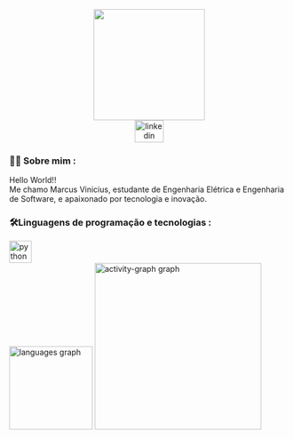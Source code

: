 <div align="center">
  <img height="200" src="https://media3.giphy.com/media/v1.Y2lkPTc5MGI3NjExYTRzOW1kNmNobHJqM2dhbzY2MWl4b3c4cDBtdndoeWc2dm9xNGN5bSZlcD12MV9pbnRlcm5hbF9naWZfYnlfaWQmY3Q9Zw/maNB0qAiRVAty/giphy.gif"  />
</div>
<div align="center">
  <a href="https://br.linkedin.com/in/marcusviniciusvf" target="_blank">
    <img src="https://raw.githubusercontent.com/maurodesouza/profile-readme-generator/master/src/assets/icons/social/linkedin/default.svg" width="52" height="40" alt="linkedin logo"  />
  </a>
</div>
<h3 align="left">👨‍💻 Sobre mim :</h3>
<p align="left">Hello World!!<br>Me chamo Marcus Vinicius, estudante de Engenharia Elétrica e Engenharia de Software, e apaixonado por tecnologia e inovação.</p>
<h3 align="left">🛠Linguagens de programação e tecnologias :</h3>
<div align="left">
  <img src="https://cdn.jsdelivr.net/gh/devicons/devicon/icons/python/python-original.svg" height="40" alt="python logo"  />
</div>
  <img src="https://github-readme-stats.vercel.app/api/top-langs?username=marcusviniciusvf&locale=pt-br&hide_title=false&layout=compact&card_width=320&langs_count=5&theme=github_dark&hide_border=true&order=2&custom_title=Linguagens%20e%20Tecnologias" height="150" alt="languages graph"  />
  <img src="https://github-readme-activity-graph.vercel.app/graph?username=marcusviniciusvf&radius=16&theme=github-dark&area=true&order=5&custom_title=Contribui%C3%A7%C3%B5es&area_color=#5680a3&line=#5680a3&color=#5680a3&hide_border=true" height="300" alt="activity-graph graph"  />
